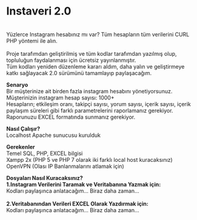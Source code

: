 # Instaveri 2.0
<br>Yüzlerce Instagram hesabınız mı var? Tüm hesapların tüm verilerini CURL PHP yöntemi ile alın.
<br>
<br>Proje tarafımdan geliştirilmiş ve tüm kodlar tarafımdan yazılmış olup, topluluğun faydalanması için ücretsiz yayınlanmıştır.
<br>Tüm kodları yeniden düzenleme kararı aldım, daha yalın ve geliştirmeye katkı sağlayacak 2.0 sürümünü tamamlayıp paylaşacağım.
<br>

<b>Senaryo</b>
<br>Bir müşterinize ait birden fazla instagram hesabını yönetiyorsunuz. 
<br>Müşterinizin instagram hesap sayısı: 1000+
<br>Hesapların; etkileşim oranı, takipçi sayısı, yorum sayısı, içerik sayısı, içerik paylaşım süreleri gibi farklı parametrelerini raporlamanız gerekiyor.
<br>Raporunuzu EXCEL formatında sunmanız gerekiyor.

<b>Nasıl Çalışır?</b>
<br>Localhost Apache sunucusu kurulduk

<b>Gerekenler</b>
<br>Temel SQL, PHP, EXCEL bilgisi
<br>Xampp 2x (PHP 5 ve PHP 7 olarak iki farklı local host kuracaksınız)
<br>OpenVPN (Olası IP Banlanmalarını atlamak için)

<b>Dosyaları Nasıl Kuracaksınız?</b>
<br><b>1.Instagram Verilerini Taramak ve Veritabanına Yazmak için:</b>
<br>Kodları paylaşınca anlatacağım... Biraz daha zaman...
<br>
<br><b>2.Veritabanından Verileri EXCEL Olarak Yazdırmak için:</b>
<br>Kodları paylaşınca anlatacağım... Biraz daha zaman...
